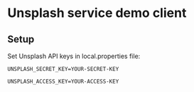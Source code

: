 # Unsplash service demo client

## Setup

Set Unsplash API keys in local.properties file:

```
UNSPLASH_SECRET_KEY=YOUR-SECRET-KEY

UNSPLASH_ACCESS_KEY=YOUR-ACCESS-KEY
```